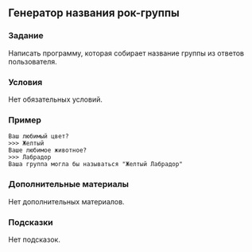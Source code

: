 ## Генератор названия рок-группы

### Задание

Написать программу, которая собирает название группы из ответов пользователя.

### Условия

Нет обязательных условий.

### Пример

```
Ваш любимый цвет?
>>> Желтый
Ваше любимое животное?
>>> Лабрадор
Ваша группа могла бы называться "Желтый Лабрадор"
```

### Дополнительные материалы

Нет дополнительных материалов.

### Подсказки

Нет подсказок.
